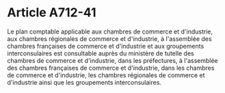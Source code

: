 # Article A712-41

Le plan comptable applicable aux chambres de commerce et d'industrie, aux chambres régionales de commerce et d'industrie, à l'assemblée des chambres françaises de commerce et d'industrie et aux groupements interconsulaires est consultable auprès du ministère de tutelle des chambres de commerce et d'industrie, dans les préfectures, à l'assemblée des chambres françaises de commerce et d'industrie, dans les chambres de commerce et d'industrie, les chambres régionales de commerce et d'industrie ainsi que les groupements interconsulaires.
